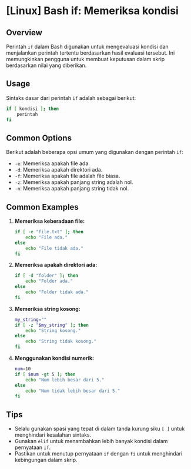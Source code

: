 # [Linux] Bash if: Memeriksa kondisi

## Overview
Perintah `if` dalam Bash digunakan untuk mengevaluasi kondisi dan menjalankan perintah tertentu berdasarkan hasil evaluasi tersebut. Ini memungkinkan pengguna untuk membuat keputusan dalam skrip berdasarkan nilai yang diberikan.

## Usage
Sintaks dasar dari perintah `if` adalah sebagai berikut:

```bash
if [ kondisi ]; then
    perintah
fi
```

## Common Options
Berikut adalah beberapa opsi umum yang digunakan dengan perintah `if`:

- `-e`: Memeriksa apakah file ada.
- `-d`: Memeriksa apakah direktori ada.
- `-f`: Memeriksa apakah file adalah file biasa.
- `-z`: Memeriksa apakah panjang string adalah nol.
- `-n`: Memeriksa apakah panjang string tidak nol.

## Common Examples

1. **Memeriksa keberadaan file:**
   ```bash
   if [ -e "file.txt" ]; then
       echo "File ada."
   else
       echo "File tidak ada."
   fi
   ```

2. **Memeriksa apakah direktori ada:**
   ```bash
   if [ -d "folder" ]; then
       echo "Folder ada."
   else
       echo "Folder tidak ada."
   fi
   ```

3. **Memeriksa string kosong:**
   ```bash
   my_string=""
   if [ -z "$my_string" ]; then
       echo "String kosong."
   else
       echo "String tidak kosong."
   fi
   ```

4. **Menggunakan kondisi numerik:**
   ```bash
   num=10
   if [ $num -gt 5 ]; then
       echo "Num lebih besar dari 5."
   else
       echo "Num tidak lebih besar dari 5."
   fi
   ```

## Tips
- Selalu gunakan spasi yang tepat di dalam tanda kurung siku `[ ]` untuk menghindari kesalahan sintaks.
- Gunakan `elif` untuk menambahkan lebih banyak kondisi dalam pernyataan `if`.
- Pastikan untuk menutup pernyataan `if` dengan `fi` untuk menghindari kebingungan dalam skrip.